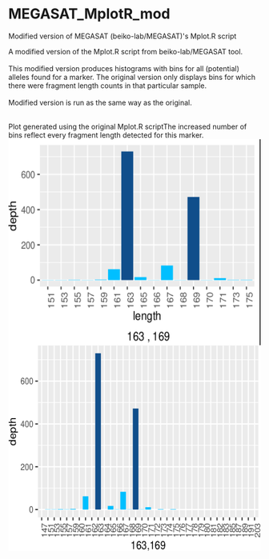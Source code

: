 # MEGASAT_MplotR_mod
Modified version of MEGASAT (beiko-lab/MEGASAT)'s Mplot.R script

A modified version of the Mplot.R script from beiko-lab/MEGASAT tool.<br><br>
This modified version produces histograms with bins for all (potential) alleles found for a marker.
The original version only displays bins for which there were fragment length counts in that particular sample.
<br><br>
Modified version is run as the same way as the original.
<br><br>

Plot generated using the original Mplot.R scriptThe increased number of bins reflect every fragment length detected for this marker.
<img align="left" width="586" height="412" src=megasat_old.png><img align="left" width="586" height="412" src=megasat_new.png>

<br><br>




